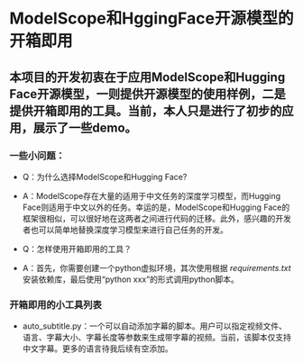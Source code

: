 # ModelScope和HggingFace开源模型的开箱即用
## 本项目的开发初衷在于应用ModelScope和Hugging Face开源模型，一则提供开源模型的使用样例，二是提供开箱即用的工具。当前，本人只是进行了初步的应用，展示了一些demo。
### 一些小问题：
- Q：为什么选择ModelScope和Hugging Face?
- A：ModelScope存在大量的适用于中文任务的深度学习模型，而Hugging Face则适用于中文以外的任务。幸运的是，ModelScope和Hugging Face的框架很相似，可以很好地在这两者之间进行代码的迁移。此外，感兴趣的开发者也可以简单地替换深度学习模型来进行自己任务的开发。

- Q：怎样使用开箱即用的工具？
- A：首先，你需要创建一个python虚拟环境，其次使用根据 *requirements.txt* 安装依赖库，最后使用“python xxx”的形式调用python脚本。

### 开箱即用的小工具列表
- auto_subtitle.py：一个可以自动添加字幕的脚本。用户可以指定视频文件、语言、字幕大小、字幕长度等参数来生成带字幕的视频。当前，该脚本仅支持中文字幕。更多的语言待我后续有空添加。